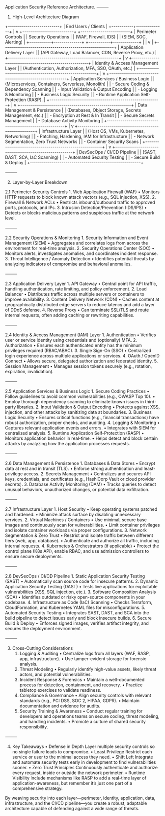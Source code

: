 Application Security Reference Architecture.
⸻

1. High-Level Architecture Diagram

+--------------------------+
|   End Users / Clients    |
+-----------+--------------+
            |
            v
+--------------------------+    +-------------------------+
|   Perimeter Controls     |    |   Security Operations   |
|   (WAF, Firewall, IDS)   |    |   (SIEM, SOC, Alerting) |
+-----------+--------------+    +-----------+-------------+
            |                              |
            v                              |
+--------------------------------------------------------+
|                Application Delivery Layer              |
| (API Gateway, Load Balancer, CDN, Reverse Proxy, etc.) |
+--------------------------------------------------------+
            |
            v
+--------------------------------------------------------+
|          Identity & Access Management Layer            |
| (Authentication, Authorization, MFA, SSO, OAuth, etc.) |
+--------------------------------------------------------+
            |
            v
+--------------------------------------------------------+
|         Application Services / Business Logic          |
|  (Microservices, Containers, Serverless, Monolith)     |
|   - Secure Coding & Dependency Scanning                |
|   - Input Validation & Output Encoding                 |
|   - Logging & Monitoring                               |
|   - Business Logic Security                            |
|   - Runtime Application Self-Protection (RASP).        |
+--------------------------------------------------------+
            |
            v
+--------------------------------------------------------+
|            Data Management & Persistence               |
| (Databases, Object Storage, Secrets Management, etc.)  |
|   - Encryption at Rest & In Transit                    |
|   - Secure Secrets Management                          |
|   - Database Activity Monitoring                       |
+--------------------------------------------------------+
            |
            v
+--------------------------------------------------------+
|                 Infrastructure Layer                   |
|  (Host OS, VMs, Kubernetes, Networking)                |
|   - Patching, Hardening, IAM for Infrastructure        |
|   - Network Segmentation, Zero Trust Networks          |
|   - Container Security Scans                           |
+--------------------------------------------------------+
            |
            v
+--------------------------------------------------------+
|                DevSecOps / CI/CD Pipeline             |
|   (SAST, DAST, SCA, IaC Scanning)                      |
|   - Automated Security Testing                         |
|   - Secure Build & Deploy                              |
+--------------------------------------------------------+



⸻

2. Layer-by-Layer Breakdown

2.1 Perimeter Security Controls
	1.	Web Application Firewall (WAF)
	•	Monitors HTTP requests to block known attack vectors (e.g., SQL injection, XSS).
	2.	Firewall & Network ACLs
	•	Restricts inbound/outbound traffic to approved ports, protocols, and IPs.
	3.	Intrusion Detection/Prevention (IDS/IPS)
	•	Detects or blocks malicious patterns and suspicious traffic at the network level.

⸻

2.2 Security Operations & Monitoring
	1.	Security Information and Event Management (SIEM)
	•	Aggregates and correlates logs from across the environment for real-time analysis.
	2.	Security Operations Center (SOC)
	•	Monitors alerts, investigates anomalies, and coordinates incident response.
	3.	Threat Intelligence / Anomaly Detection
	•	Identifies potential threats by analyzing indicators of compromise and behavioral anomalies.

⸻

2.3 Application Delivery Layer
	1.	API Gateway
	•	Central point for API traffic, handling authentication, rate limiting, and policy enforcement.
	2.	Load Balancer
	•	Distributes traffic across multiple servers or containers to improve availability.
	3.	Content Delivery Network (CDN)
	•	Caches content at geographically distributed edge servers to reduce latency and add a layer of DDoS defense.
	4.	Reverse Proxy
	•	Can terminate SSL/TLS and route internal requests, often adding caching or rewriting capabilities.

⸻

2.4 Identity & Access Management (IAM) Layer
	1.	Authentication
	•	Verifies user or service identity using credentials and (optionally) MFA.
	2.	Authorization
	•	Ensures each authenticated entity has the minimum privileges required (RBAC/ABAC).
	3.	Single Sign-On (SSO)
	•	Centralized login experience across multiple applications or services.
	4.	OAuth / OpenID Connect
	•	Allows secure, delegated authorization and federated identity.
	5.	Session Management
	•	Manages session tokens securely (e.g., rotation, expiration, invalidation).

⸻

2.5 Application Services & Business Logic
	1.	Secure Coding Practices
	•	Follow guidelines to avoid common vulnerabilities (e.g., OWASP Top 10).
	•	Employ thorough dependency scanning to eliminate known issues in third-party libraries.
	2.	Input Validation & Output Encoding
	•	Protects against XSS, injection, and other attacks by sanitizing data at boundaries.
	3.	Business Logic Security
	•	Ensures critical functions (e.g., financial transactions) have robust authorization, proper checks, and auditing.
	4.	Logging & Monitoring
	•	Captures relevant application events and errors.
	•	Integrates with SIEM for centralized analysis.
	5.	Runtime Application Self-Protection (RASP)
	•	Monitors application behavior in real-time.
	•	Helps detect and block certain attacks by analyzing how the application processes requests.

⸻

2.6 Data Management & Persistence
	1.	Databases & Data Stores
	•	Encrypt data at rest and in transit (TLS).
	•	Enforce strong authentication and least-privilege access.
	2.	Secrets Management
	•	Centralizes and secures API keys, credentials, and certificates (e.g., HashiCorp Vault or cloud provider secrets).
	3.	Database Activity Monitoring (DAM)
	•	Tracks queries to detect unusual behaviors, unauthorized changes, or potential data exfiltration.

⸻

2.7 Infrastructure Layer
	1.	Host Security
	•	Keep operating systems patched and hardened.
	•	Minimize attack surface by disabling unnecessary services.
	2.	Virtual Machines / Containers
	•	Use minimal, secure base images and continuously scan for vulnerabilities.
	•	Limit container privileges and isolate container workloads via proper configurations.
	3.	Network Segmentation & Zero Trust
	•	Restrict and isolate traffic between different tiers (web, app, database).
	•	Authenticate and authorize all traffic, including internal requests.
	4.	Kubernetes & Orchestrators (if applicable)
	•	Protect the control plane (K8s API), enable RBAC, and use admission controllers to ensure secure deployments.

⸻

2.8 DevSecOps / CI/CD Pipeline
	1.	Static Application Security Testing (SAST)
	•	Automatically scan source code for insecure patterns.
	2.	Dynamic Application Security Testing (DAST)
	•	Tests live applications for exploitable vulnerabilities (XSS, SQL injection, etc.).
	3.	Software Composition Analysis (SCA)
	•	Identifies outdated or risky open-source components in your codebase.
	4.	Infrastructure as Code (IaC) Scanning
	•	Checks Terraform, CloudFormation, and Kubernetes YAML files for misconfigurations.
	5.	Automated Security Testing
	•	Integrates SAST, DAST, and SCA into the build pipeline to detect issues early and block insecure builds.
	6.	Secure Build & Deploy
	•	Enforces signed images, verifies artifact integrity, and secures the deployment environment.

⸻

3. Cross-Cutting Considerations
	1.	Logging & Auditing
	•	Centralize logs from all layers (WAF, RASP, app, infrastructure).
	•	Use tamper-evident storage for forensic analysis.
	2.	Threat Modeling
	•	Regularly identify high-value assets, likely threat actors, and potential vulnerabilities.
	3.	Incident Response & Forensics
	•	Maintain a well-documented process for detection, containment, and recovery.
	•	Practice tabletop exercises to validate readiness.
	4.	Compliance & Governance
	•	Align security controls with relevant standards (e.g., PCI DSS, SOC 2, HIPAA, GDPR).
	•	Maintain documentation and evidence for audits.
	5.	Security Training & Awareness
	•	Conduct regular training for developers and operations teams on secure coding, threat modeling, and handling incidents.
	•	Promote a culture of shared security responsibility.

⸻

4. Key Takeaways
	•	Defense in Depth
Layer multiple security controls so no single failure leads to compromise.
	•	Least Privilege
Restrict each service or user to the minimal access they need.
	•	Shift Left
Integrate and automate security tests early in development to find vulnerabilities sooner.
	•	Zero Trust Principles
Continuously authenticate and authorize every request, inside or outside the network perimeter.
	•	Runtime Visibility
Include mechanisms like RASP to add a real-time layer of application-awareness, but remember it’s just one part of a comprehensive strategy.

By weaving security into each layer—perimeter, identity, application, data, infrastructure, and the CI/CD pipeline—you create a robust, adaptable architecture capable of defending against a wide range of threats.